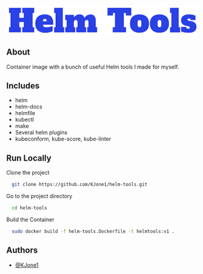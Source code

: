 
![Logo](./assets/logo.png)

## About

Container image with a bunch of useful Helm tools I made for myself.

## Includes

- helm
- helm-docs
- helmfile
- kubectl
- make
- Several helm plugins
- kubeconform, kube-score, kube-linter

## Run Locally

Clone the project

```bash
  git clone https://github.com/KJone1/helm-tools.git
```

Go to the project directory

```bash
  cd helm-tools
```

Build the Container

```bash
  sudo docker build -f helm-tools.Dockerfile -t helmtools:v1 .
```

## Authors

- [@KJone1](https://github.com/KJone1)
